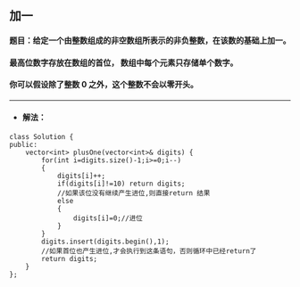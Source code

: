 ## 加一
#### 题目：给定一个由整数组成的非空数组所表示的非负整数，在该数的基础上加一。
#### 最高位数字存放在数组的首位， 数组中每个元素只存储单个数字。

#### 你可以假设除了整数 0 之外，这个整数不会以零开头。


---

* #### 解法：
```
class Solution {
public:
    vector<int> plusOne(vector<int>& digits) { 
        for(int i=digits.size()-1;i>=0;i--)
        {
            digits[i]++;
            if(digits[i]!=10) return digits;
            //如果该位没有继续产生进位,则直接return 结果
            else
            {
                digits[i]=0;//进位
            }
        }
        digits.insert(digits.begin(),1);
        //如果首位也产生进位,才会执行到这条语句，否则循环中已经return了
        return digits;
    }
};
```

